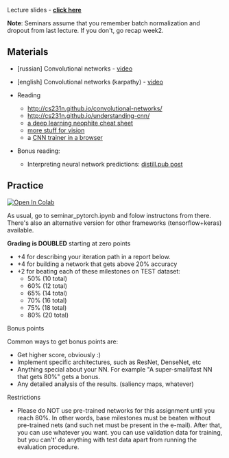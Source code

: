 Lecture slides - __[click here](https://disk.yandex.ru/i/JKuTEpZLMpg9Dg)__

__Note__: Seminars assume that you remember batch normalization and dropout from last lecture. If you don't, go recap week2.


## Materials
- [russian] Convolutional networks - [video](https://yadi.sk/i/hDIkaR4H3EtnXM)
- [english] Convolutional networks (karpathy) - [video](https://www.youtube.com/watch?v=AQirPKrAyDg)

- Reading
  - http://cs231n.github.io/convolutional-networks/
  - http://cs231n.github.io/understanding-cnn/
  - [a deep learning neophite cheat sheet](http://www.kdnuggets.com/2016/03/must-know-tips-deep-learning-part-1.html)
  - [more stuff for vision](https://bavm2013.splashthat.com/img/events/46439/assets/34a7.ranzato.pdf)
  - a [CNN trainer in a browser](https://cs.stanford.edu/people/karpathy/convnetjs/demo/cifar10.html)
  
- Bonus reading:
  - Interpreting neural network predictions: [distill.pub post](https://distill.pub/2018/building-blocks/)


## Practice

[![Open In Colab](https://colab.research.google.com/assets/colab-badge.svg)](https://colab.research.google.com/github/yandexdataschool/Practical_DL/blob/fall23/week03_convnets/seminar_pytorch.ipynb)


As usual, go to seminar_pytorch.ipynb and folow instructons from there.
There's also an alternative version for other frameworks (tensorflow+keras) available.

__Grading is DOUBLED__
starting at zero points
 * +4 for describing your iteration path in a report below.
 * +4 for building a network that gets above 20% accuracy
 * +2 for beating each of these milestones on TEST dataset:
    * 50% (10 total)
    * 60% (12 total)
    * 65% (14 total)
    * 70% (16 total)
    * 75% (18 total)
    * 80% (20 total)

Bonus points

Common ways to get bonus points are:
*    Get higher score, obviously :)
*    Implement specific architectures, such as ResNet, DenseNet, etc
*    Anything special about your NN. For example "A super-small/fast NN that gets 80%" gets a bonus.
*    Any detailed analysis of the results. (saliency maps, whatever)

Restrictions

*    Please do NOT use pre-trained networks for this assignment until you reach 80%.
        In other words, base milestones must be beaten without pre-trained nets (and such net must be present in the e-mail). After that, you can use whatever you want.
    you can use validation data for training, but you can't' do anything with test data apart from running the evaluation procedure.
